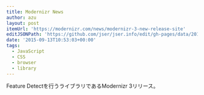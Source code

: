```yaml
---
title: Modernizr News
author: azu
layout: post
itemUrl: 'https://modernizr.com/news/modernizr-3-new-release-site'
editJSONPath: 'https://github.com/jser/jser.info/edit/gh-pages/data/2015/09/index.json'
date: '2015-09-13T10:53:03+00:00'
tags:
  - JavaScript
  - CSS
  - browser
  - library
---
```

Feature Detectを行うライブラリであるModernizr 3リリース。


